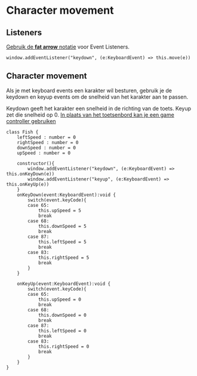 # Character movement

## Listeners

[Gebruik de **fat arrow** notatie](https://developer.mozilla.org/en-US/docs/Web/JavaScript/Reference/Functions/Arrow_functions) voor Event Listeners.
```
window.addEventListener("keydown", (e:KeyboardEvent) => this.move(e))
```

## Character movement

Als je met keyboard events een karakter wil besturen, gebruik je de keydown en keyup events om de snelheid van het karakter aan te passen. 

Keydown geeft het karakter een snelheid in de richting van de toets. Keyup zet die snelheid op 0. [In plaats van het toetsenbord kan je een game controller gebruiken](https://developer.mozilla.org/en-US/docs/Web/API/Gamepad_API/Using_the_Gamepad_API)

```
class Fish {
    leftSpeed : number = 0
    rightSpeed : number = 0
    downSpeed : number = 0
    upSpeed : number = 0

    constructor(){
        window.addEventListener("keydown", (e:KeyboardEvent) => this.onKeyDown(e))
        window.addEventListener("keyup", (e:KeyboardEvent) => this.onKeyUp(e))
    }
    onKeyDown(event:KeyboardEvent):void {
        switch(event.keyCode){
        case 65:
            this.upSpeed = 5
            break
        case 68:
            this.downSpeed = 5
            break
        case 87:
            this.leftSpeed = 5
            break
        case 83:
            this.rightSpeed = 5
            break
        }
    }
    
    onKeyUp(event:KeyboardEvent):void {
        switch(event.keyCode){
        case 65:
            this.upSpeed = 0
            break
        case 68:
            this.downSpeed = 0
            break
        case 87:
            this.leftSpeed = 0
            break
        case 83:
            this.rightSpeed = 0
            break
        }
    }
}
```

